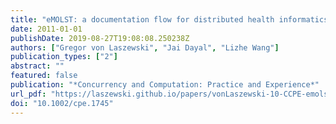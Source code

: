 ```yaml
---
title: "eMOLST: a documentation flow for distributed health informatics"
date: 2011-01-01
publishDate: 2019-08-27T19:08:08.250238Z
authors: ["Gregor von Laszewski", "Jai Dayal", "Lizhe Wang"]
publication_types: ["2"]
abstract: ""
featured: false
publication: "*Concurrency and Computation: Practice and Experience*"
url_pdf: "https://laszewski.github.io/papers/vonLaszewski-10-CCPE-emolst.pdf"
doi: "10.1002/cpe.1745"
---
```


